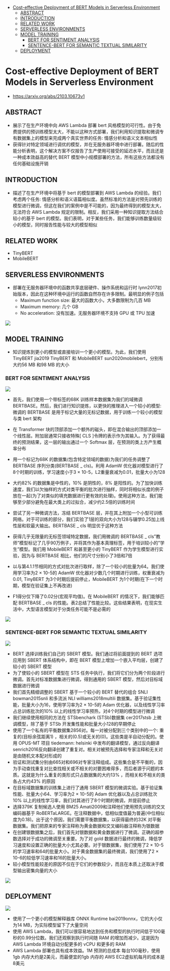 <!-- TOC -->

- [Cost-effective Deployment of BERT Models in Serverless Environment](#cost-effective-deployment-of-bert-models-in-serverless-environment)
  - [ABSTRACT](#abstract)
  - [INTRODUCTION](#introduction)
  - [RELATED WORK](#related-work)
  - [SERVERLESS ENVIRONMENTS](#serverless-environments)
  - [MODEL TRAINING](#model-training)
    - [BERT FOR SENTIMENT ANALYSIS](#bert-for-sentiment-analysis)
    - [SENTENCE-BERT FOR SEMANTIC TEXTUAL SIMILARITY](#sentence-bert-for-semantic-textual-similarity)
  - [DEPLOYMENT](#deployment)

<!-- /TOC -->
# Cost-effective Deployment of BERT Models in Serverless Environment
- https://arxiv.org/abs/2103.10673v1

## ABSTRACT
- 展示了在生产环境中向 AWS Lambda 部署 bert 风格模型的可行性。由于免费提供的预训练模型太大，不能以这种方式部署，我们利用知识提取和微调专有数据集上的模型来完成两个真实世界的任务: 情感分析和语义文本相似性
- 获得针对特定领域进行调优的模型，并在无服务器环境中进行部署。随后的性能分析表明，这个解决方案不仅报告了生产使用可接受的延迟水平，而且还是一种成本效益高的替代 BERT 模型中小规模部署的方法，所有这些方法都没有任何基础设施开销

## INTRODUCTION
- 描述了在生产环境中将基于 bert 的模型部署到 AWS Lambda 的经验。我们考虑两个任务: 情感分析和语义语篇相似度。虽然标准的方法是对预先训练的模型进行微调，但这在我们的案例中是不可能的，因为最终得到的模型太大，无法符合 AWS Lambda 规定的限制。相反，我们采用一种知识提取方法结合较小的基于 bert 的模型。我们表明，对于某些任务，我们能够训练数量级较小的模型，同时报告性能与较大的模型相似

## RELATED WORK
- TinyBERT
- MobileBERT

## SERVERLESS ENVIRONMENTS
- 部署在无服务器环境中的函数共享底层硬件、操作系统和运行时 lynn2017初始版本，因此在这种环境中运行的函数自然存在许多限制。最明显的例子包括
  - Maximum function size: 最大的函数大小，大多数限制为几百 MB
  - Maximum memory: 几个 GB
  - No acceleration: 没有加速。无服务器环境不支持 GPU 或 TPU 加速

![](../../../source/images/22012320212223250301.png)

## MODEL TRAINING
- 知识提炼到更小的模型或直接培训一个更小的模型。为此，我们使用 TinyBERT jia2019 TinyBERT 和 MobileBERT sun2020mobilebert，分别有大约56 MB 和98 MB 的大小

### BERT FOR SENTIMENT ANALYSIS
![](../../../source/images/38012320213823260301.png)
- 首先，我们使用一个带标签的68K 训练样本数据集为我们的域微调 BERTBASE。然后，我们进行知识提炼，以更快的推理进入一个较小的模型: 微调的 BERTBASE 是用于标记大量的无标记数据，用于训练一个较小的模型与类 bert 架构
- 在 Transformer 块的顶部添加一个额外的磁头，即在混合输出的顶部添加一个线性层。附加层通常只接收特殊[ CLS ]令牌的表示作为其输入。为了获得最终的预测结果，这一层的输出通过一个 Softmax 层，在预测的类上方产生概率分布
- 用一个标记为68K 的数据集(包含特定领域的数据)为我们的任务调整了 BERTBASE 序列分类(BERTBASE _ cls)。利用 AdamW 优化器对模型进行了8个时期的训练，学习速度小于3 × 10-5，L2重量衰减为0.01，批量大小为128
- 大约82% 的数据集是中性的，10% 是阴性的，8% 是阳性的。为了加快训练速度，我们以欠抽样的方式对类平衡的批次进行抽样，同时将相似长度的例子放在一起(为了对类似的填充数据进行更有效的处理)。使用这种方法，我们能够至少部分避免在最大类上的过拟合，减少约2.5倍的训练时间
- 尝试了另一种微调方法，冻结 BERTBASE 层，并在其上附加一个小型可训练网络。对于可训练的部分，我们实验了1层的双向大小为128与辍学0.25加上线性层和软最大输出。BERTBASE _ cls 明显优于这种方法

- 获得几乎无限量的无标签领域特定数据，我们用微调的 BERTBASE _ cls”教师”模型标记了几乎90万例子，并将其作为基本真理标签，用于培训较小的”学生”模型。我们用 MobileBERT 和甚至更小的 TinyBERT 作为学生模型进行实验，因为与 BERTBASE 相比，他们的尺寸分别小了3倍和7倍
- 以与第4.1.1节相同的方式对批次进行取样，除了一个较小的批量为64。我们使用学习率为2 × 10-5的 AdamW 优化器对少数几个时期进行训练，权重衰减为 0.01, TinyBERT 为3个时期后提前停止，MobileBERT 为1个时期(在下一个时期，模型在验证集上不再改进)
- F1得分仅下降了0.02分(宏观平均值)。在 MobileBERT 的情况下，我们能够匹配 BERTBASE _ cls 的性能。表2总结了性能比较。这些结果表明，在现实生活中，大型语言模型对于分类任务可能不是必需的

![](../../../source/images/45012320214523310301.png)

### SENTENCE-BERT FOR SEMANTIC TEXTUAL SIMILARITY
![](../../../source/images/32012320213223320301.png)
- BERT 选择训练我们自己的 SBERT 模型。我们通过将前面提到的 BERT 选项应用到 SBERT 体系结构中，即在 BERT 模型上增加一个嵌入平均层，创建了较小的 SBERT 模型
- 为了使较小的 SBERT 模型在 STS 任务中执行，我们将它们分为两个阶段进行微调。首先对标准数据集进行微调，得到通用的 SBERT 模型，然后对目标域数据进行微调
- 我们首先精细调整的 SBERT 基于一个较小的 BERT 替代的组合 SNLI bowman2015snli 和多流派 NLI williams2018multili 数据集。基于验证集性能，批量大小为16，使用学习率为2 × 10-5的 Adam 优化器，以及线性学习率占总训练批次的10% 以上的线性学习率预热，对4个时期的模型进行微调
- 我们继续使用相同的方法在 STSbenchark (STSb)数据集 cer2017stsb 上微调模型，除了基于 STSb 开发集性能和批量大小128的早期停止
- 使用了一个私有的平衡数据集2856对。每一对被分配到三个类别中的一个: 重复的(目标余弦距离1) ，相关的(0.5)或无关的(0)。这些类是半自动分配的。使用 OPUS-MT 项目 tiedemann: helsinki 中发布的翻译模型，通过反向翻译 senrich2016反向翻译创建了重复对。相关对被预先选择和专家注释和无关对是由随机文本配对形成的
- 验证和测试集分别由665对和696对专家注释组成。这些集合是不平衡的，因为手动查找重复对比查找相关或不相关的对要困难得多，而后者源于问题的本质。这就是为什么重复的类形式只占数据集的大约13% ，而相关和不相关的类各占大约43% 的原因
- 在目标域数据集的训练集上进行了通用 SBERT 模型的微调实验。基于验证集性能、批量大小64、学习率为2 × 10-5的 Adam 优化器以及占总训练批次10% 以上的线性学习率，我们对其进行了8个时期的微调，并提前停止
- 选择379K 复制候选人使用 BM25 Amati2009和注释他们使用预先训练的交叉编码器基于 RoBERTaLARGE。在注释数据中，低相似度值最为普遍(中位相似度为0.18)。出于这个原因，我们需要平衡数据集，以获得最终的32K 对平衡数据集。我们把原来的专家注释称为黄金数据和交叉编码器注释称为银数据
- 在创建银数据集之后，我们首先对银数据和黄金数据进行了微调。正确的超参数选择对于成功的微调至关重要。为了对 gold 数据进行最终的微调，降低学习速度和设置正确的批量大小尤其必要。对于银数据集，我们使用了2 × 10-5的学习速率和64的批量大小。对于黄金数据集的最终微调，我们使用了2 × 10-6的较低学习速率和16的批量大小。
- 较小模型性能较差的原因不仅在于它们的参数较少，而且在本质上还取决于模型输出密集向量的大小

![](../../../source/images/38012320213823420301.png)

## DEPLOYMENT
![](../../../source/images/23012320212323430301.png)
- 使用了一个更小的模型解释器库 ONNX Runtime bai2019onnx，它的大小仅为14 MB，为实际模型留下了大量空间
- 使用 AWS Lambda，我们可以很容易地达到任务和模型的执行时间低于100毫秒的0.99分位数。我们还观察到执行时间随 RAM 的增加而减少。这是因为 AWS Lambda 环境自动分配更多的 vCPU 和更多的 RAM
- AWS Lambda 部署也具有成本效益。1M 预测的总成本 每台100毫秒，使用1gb 内存大约是2美元，而最便宜的1gb 内存的 AWS EC2虚拟机每月的成本是8美元


